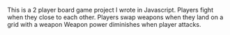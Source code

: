 This is a 2 player board game project I wrote in Javascript. 
Players fight when they close to each other. 
Players swap weapons when they land on a grid with a weapon
Weapon power diminishes when player attacks.
